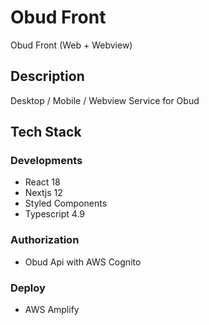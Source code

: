 # Obud Front

Obud Front (Web + Webview)

## Description

Desktop / Mobile / Webview Service for Obud

## Tech Stack

### Developments

- React 18
- Nextjs 12
- Styled Components
- Typescript 4.9

### Authorization

- Obud Api with AWS Cognito

### Deploy

- AWS Amplify
